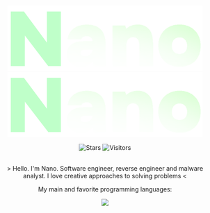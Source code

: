 <p align="center">
  <img alt="btb-logo" src="./Images/logo.png#gh-dark-mode-only" width="450" />
   <img alt="btb-logo" src="./Images/logo.png#gh-light-mode-only" width="450" />
</p>

<div align=center style="background-color: transparent;">
	<img alt="Stars" src="https://img.shields.io/github/stars/bytenano?label=stars"/>
	<img alt="Visitors" src="https://visitor-badge.laobi.icu/badge?page_id=bytenano"/>
</div>

<br />

<p align="center">
> Hello. I'm Nano. Software engineer, reverse engineer and malware analyst. I love creative approaches to solving problems <
</p>

<p align="center">
My main and favorite programming languages:
</p>

<div align=center style="background-color: transparent;">
	<img src="https://skillicons.dev/icons?i=cs,cpp,c,python"/>
</div>
